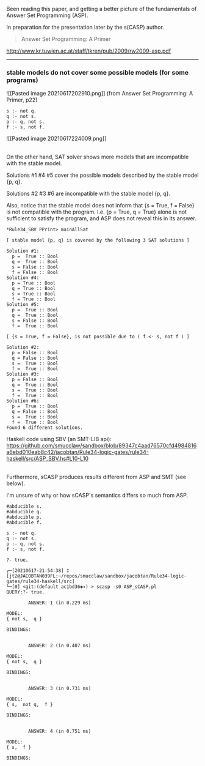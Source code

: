 Been reading this paper, and getting a better picture of the fundamentals of Answer Set Programming (ASP).

In preparation for the presentation later by the s(CASP) author.

>Answer Set Programming: A Primer

http://www.kr.tuwien.ac.at/staff/tkren/pub/2009/rw2009-asp.pdf

---

### stable models do not cover some possible models (for some programs)

![[Pasted image 20210617202910.png]]
(from Answer Set Programming: A Primer, p22)

```
s :- not q.
q :- not s.
p :- q, not s.
f :- s, not f.
```

![[Pasted image 20210617224009.png]]

\
On the other hand, SAT solver shows more models that are incompatible with the stable model.

Solutions #1 #4 #5 cover the possible models described by the stable model {p, q}.

Solutions #2 #3 #6 are incompatible with the stable model {p, q}.

Also, notice that the stable model does not inform that {s = True, f = False} is not compatible with the program. I.e. {p = True, q = True} alone is not sufficient to satisfy the program, and ASP does not reveal this in its answer.

```
*Rule34_SBV PPrint> mainAllSat 

[ stable model {p, q} is covered by the following 3 SAT solutions ]

Solution #1:
  p =  True :: Bool
  q =  True :: Bool
  s = False :: Bool
  f = False :: Bool
Solution #4:
  p = True :: Bool
  q = True :: Bool
  s = True :: Bool
  f = True :: Bool
Solution #5:
  p =  True :: Bool
  q =  True :: Bool
  s = False :: Bool
  f =  True :: Bool

[ {s = True, f = False}, is not possible due to ( f <- s, not f ) ]

Solution #2:
  p = False :: Bool
  q = False :: Bool
  s =  True :: Bool
  f =  True :: Bool
Solution #3:
  p = False :: Bool
  q =  True :: Bool
  s =  True :: Bool
  f =  True :: Bool
Solution #6:
  p =  True :: Bool
  q = False :: Bool
  s =  True :: Bool
  f =  True :: Bool
Found 6 different solutions.
```
Haskell code using SBV (an SMT-LIB api): https://github.com/smucclaw/sandbox/blob/89347c4aad76570cfd4984816a6ebd010eab8c42/jacobtan/Rule34-logic-gates/rule34-haskell/src/ASP_SBV.hs#L10-L10

\
Furthermore, sCASP produces results different from ASP and SMT (see below).

I'm unsure of why or how sCASP's semantics differs so much from ASP.

```
#abducible s.
#abducible q.
#abducible p.
#abducible f.

s :- not q.
q :- not s.
p :- q, not s.
f :- s, not f.

?- true.
```

```
┌─[20210617-21:54:38] ‡ [jt2@JACOBTAN039FL:~/repos/smucclaw/sandbox/jacobtan/Rule34-logic-gates/rule34-haskell/src]
└─[0] <git:(default ac1bd36✱✈) > scasp -s0 ASP_sCASP.pl
QUERY:?- true.

        ANSWER: 1 (in 0.229 ms)

MODEL:
{ not s,  q }

BINDINGS:


        ANSWER: 2 (in 0.407 ms)

MODEL:
{ not s,  q }

BINDINGS:


        ANSWER: 3 (in 0.731 ms)

MODEL:
{ s,  not q,  f }

BINDINGS:


        ANSWER: 4 (in 0.751 ms)

MODEL:
{ s,  f }

BINDINGS:

```